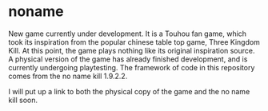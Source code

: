 # noname
New game currently under development.
It is a Touhou fan game, which took its inspiration from the popular chinese table top game, Three Kingdom Kill. 
At this point, the game plays nothing like its original inspiration source. 
A physical version of the game has already finished development, and is currently undergoing playtesting.
The framework of code in this repository comes from the no name kill 1.9.2.2.

I will put up a link to both the physical copy of the game and the no name kill soon.
